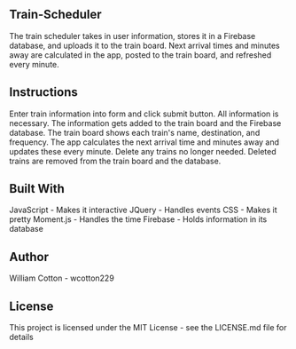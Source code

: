 ## Train-Scheduler

The train scheduler takes in user information, stores it in a Firebase database, and uploads it to the train board. Next arrival times and minutes away are calculated in the app, posted to the train board, and refreshed every minute.

## Instructions

Enter train information into form and click submit button. All information is necessary.
The information gets added to the train board and the Firebase database.
The train board shows each train's name, destination, and frequency. The app calculates the next arrival time and minutes away and updates these every minute.
Delete any trains no longer needed. Deleted trains are removed from the train board and the database.

## Built With

JavaScript - Makes it interactive
JQuery - Handles events
CSS - Makes it pretty
Moment.js - Handles the time
Firebase - Holds information in its database

## Author

William Cotton - wcotton229

## License

This project is licensed under the MIT License - see the LICENSE.md file for details
